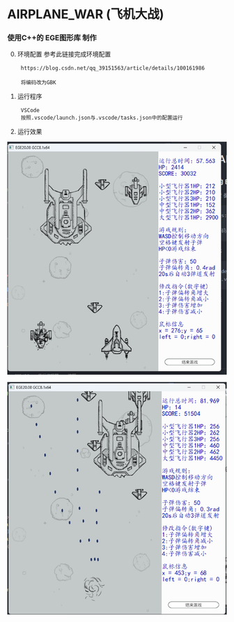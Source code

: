# AIRPLANE_WAR (飞机大战)
### 使用C++的 EGE图形库 制作
0. 环境配置 
   参考此链接完成环境配置
    
        https://blog.csdn.net/qq_39151563/article/details/100161986
    
        将编码改为GBK

1. 运行程序
   
        VSCode 
        按照.vscode/launch.json与.vscode/tasks.json中的配置运行
2. 运行效果
   

![alt text](images/run_0.png)

![alt text](images/run_1.png)
